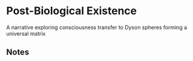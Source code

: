 # Post-Biological Existence

A narrative exploring consciousness transfer to Dyson spheres forming a universal matrix

## Notes

